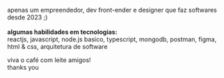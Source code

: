 apenas um empreendedor, dev front-ender  e designer que faz softwares desde 2023 ;) 
</br></br>
<b>algumas habilidades em tecnologias: </b>
</br>
reactjs, javascript, node.js basico, typescript, mongodb, postman, figma, html & css, arquitetura de software


viva o café com leite amigos!
</br>
thanks you 
